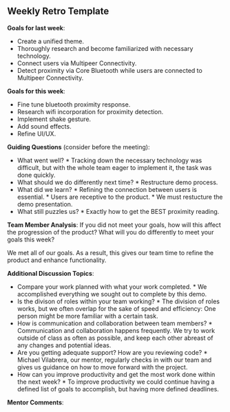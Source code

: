 ## Weekly Retro Template  

**Goals for last week**:
  *  Create a unified theme.
  *  Thoroughly research and become familiarized with necessary technology. 
  *  Connect users via Multipeer Connectivity.
  *  Detect proximity via Core Bluetooth while users are connected to Multipeer Connectivity.


**Goals for this week**:
  *  Fine tune bluetooth proximity response.
  *  Research wifi incorporation for proximity detection.
  *  Implement shake gesture.
  *  Add sound effects. 
  *  Refine UI/UX.


**Guiding Questions** (consider before the meeting):

  *  What went well?
    *  Tracking down the necessary technology was difficult, but with the whole team eager to implement it, the task was done quickly. 
  *  What should we do differently next time?
    *  Restructure demo process.
  *  What did we learn?
    *  Refining the connection between users is essential. 
    *  Users are receptive to the product.
    *  We must restucture the demo presentation. 
  *  What still puzzles us?
    *  Exactly how to get the BEST proximity reading. 
 
**Team Member Analysis**:
If you did not meet your goals, how will this affect the progression of the product? What will you do differently to meet your goals this week?

We met all of our goals. As a result, this gives our team time to refine the product and enhance functionality. 

**Additional Discussion Topics**:

  *  Compare your work planned with what your work completed. 
    *  We accomplished everything we sought out to complete by this demo. 
  *  Is the divison of roles within your team working?
    *  The division of roles works, but we often overlap for the sake of speed and efficiency: One person might be more familiar with a certain task.  
  *  How is communication and collaboration between team members?
    *  Communication and collaboration happens frequently. We try to work outside of class as often as possible, and keep each other abreast of any changes and potential ideas. 
  *  Are you getting adequate support? How are you reviewing code?
    * Michael Vilabrera, our mentor, regularly checks in with our team and gives us guidance on how to move forward with the project.  
  *  How can you improve productivity and get the most work done within the next week?
    *  To improve productivity we could continue having a defined list of goals to accomplish, but having more defined deadlines. 

**Mentor Comments**:
